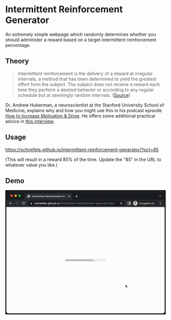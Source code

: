 # Intermittent Reinforcement Generator

An extremely simple webpage which randomly determines whether you should administer a reward based on a target intermittent reinforcement percentage.

## Theory

> Intermittent reinforcement is the delivery of a reward at irregular intervals, a method that has been determined to yield the greatest effort from the subject. The subject does not receive a reward each time they perform a desired behavior or according to any regular schedule but at seemingly random intervals. ([Source](https://www.techtarget.com/whatis/definition/intermittent-reinforcement))

Dr. Andrew Huberman, a neuroscientist at the Stanford University School of Medicine, explains why and how you might use this in his podcast episode [How to Increase Motivation & Drive](https://youtu.be/vA50EK70whE?t=4405). He offers some additional practical advice in [this interview](https://youtu.be/31DMZLK_PPs?t=5356).

## Usage

https://schreifels.github.io/intermittent-reinforcement-generator/?pct=85

(This will result in a reward 85% of the time. Update the "85" in the URL to whatever value you like.)

## Demo

<img src="https://raw.githubusercontent.com/schreifels/intermittent-reinforcement-generator/main/demo.gif" alt="">
